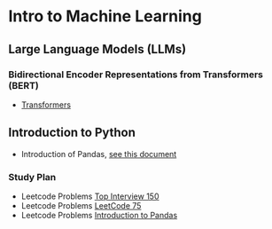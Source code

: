 # Intro to Machine Learning

## Large Language Models (LLMs)

### Bidirectional Encoder Representations from Transformers (BERT)
  * [Transformers](https://github.com/huggingface/transformers)

## Introduction to Python
* Introduction of Pandas, [see this document](Basic-Pandas.md)
### Study Plan
 * Leetcode Problems [Top Interview 150](https://leetcode.com/studyplan/top-interview-150/)
 * Leetcode Problems [LeetCode 75](https://leetcode.com/studyplan/leetcode-75/)
 * Leetcode Problems [Introduction to Pandas](https://leetcode.com/studyplan/introduction-to-pandas/)

